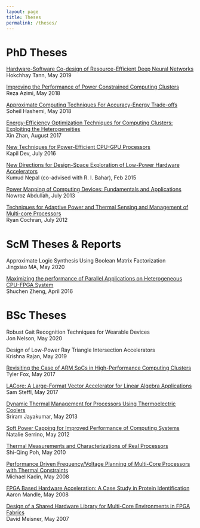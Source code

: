 ```yaml
---
layout: page
title: Theses
permalink: /theses/
---
```


# PhD Theses

[Hardware-Software Co-design of Resource-Efficient Deep Neural Networks](/pdfs/chhay.pdf)\
Hokchhay Tann, May 2019

[Improving the Performance of Power Constrained Computing Clusters](/pdfs/reza_thesis.pdf)\
Reza Azimi, May 2018

[Approximate Computing Techniques For Accuracy-Energy Trade-offs](/pdfs/Soheil_thesis.pdf)\
Soheil Hashemi, May 2018

[Energy-Efficiency Optimization Techniques for Computing Clusters: Exploiting the Heterogeneities](/pdfs/Xin.pdf)\
Xin Zhan, August 2017

[New Techniques for Power-Efficient CPU-GPU Processors](/pdfs/kapil.pdf)\
Kapil Dev, July 2016

[New Directions for Design-Space Exploration of Low-Power Hardware Accelerators](/pdfs/Nepal.pdf)\
Kumud Nepal (co-advised with R. I. Bahar), Feb 2015

[Power Mapping of Computing Devices: Fundamentals and Applications](/pdfs/NowrozThesis.pdf)\
Nowroz Abdullah, July 2013

[Techniques for Adaptive Power and Thermal Sensing and Management of Multi-core Processors](/pdfs/ryan.pdf)\
Ryan Cochran, July 2012


# ScM Theses & Reports

Approximate Logic Synthesis Using Boolean Matrix Factorization\
Jingxiao MA, May 2020

[Maximizing the performance of Parallel Applications on Heterogeneous CPU-FPGA System](/pdfs/Shuchen's_thesis.pdf)\
Shuchen Zheng, April 2016

# BSc  Theses

Robust Gait Recognition Techniques for Wearable Devices\
Jon Nelson, May 2020


Design of Low-Power Ray Triangle Intersection Accelerators\
Krishna Rajan, May 2019

[Revisiting the Case of ARM SoCs in High-Performance Computing Clusters](/pdfs/Fox_Thesis.pdf)\
Tyler Fox, May 2017
 
[LACore: A Large-Format Vector Accelerator for Linear Algebra Applications](/pdfs/Steffl_thesis.pdf)\
Sam Steffl,  May 2017

[Dynamic Thermal Management for Processors Using Thermoelectric Coolers](/pdfs/sriram_thesis)\
Sriram Jayakumar,  May 2013


[Soft Power Capping for Improved Performance of Computing Systems](/pdfs/Natalie.pdf)\
Natalie Serrino,  May 2012

[Thermal Measurements and Characterizations of Real Processors](/pdfs/ShiQing.pdf)\
Shi-Qing Poh, May 2010

[Performance Driven Frequency/Voltage Planning of Multi-Core Processors with Thermal Constraints](/pdfs/kadin.pdf)\
Michael Kadin, May 2008

[FPGA Based Hardware Acceleration: A Case Study in Protein Identification](/pdfs/mandle.pdf)\
Aaron Mandle, May 2008

[Design of a Shared Hardware Library for Multi-Core Environments in FPGA Fabrics](/pdfs/meisner.pdf)\
David Meisner, May 2007
